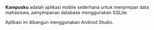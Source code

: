 <b>Kampusku</b> adalah aplikasi mobile sederhana untuk menyimpan data mahasiswa, penyimpanan database menggunakan SQLite.

Aplikasi ini dibangun menggunakan Android Studio.
